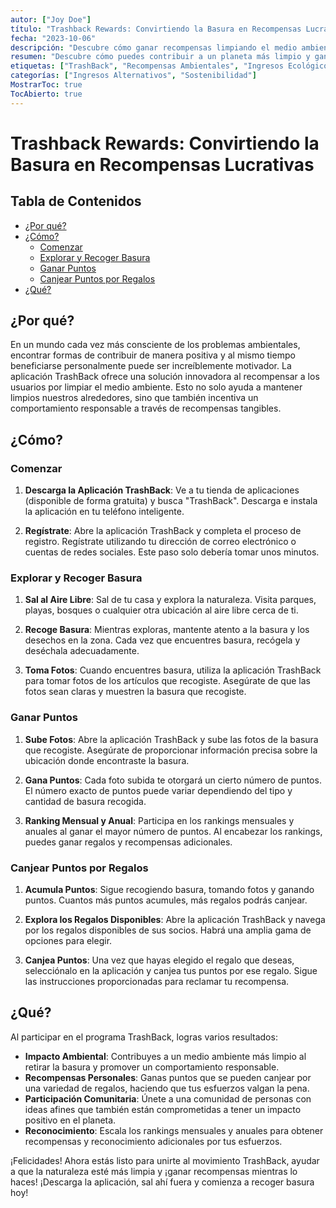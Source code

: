 ```yaml
---
autor: ["Joy Doe"]
título: "Trashback Rewards: Convirtiendo la Basura en Recompensas Lucrativas"
fecha: "2023-10-06"
descripción: "Descubre cómo ganar recompensas limpiando el medio ambiente con la aplicación TrashBack. Esta guía explica cómo comenzar, recoger basura, ganar puntos y canjear recompensas."
resumen: "Descubre cómo puedes contribuir a un planeta más limpio y ganar recompensas con la aplicación TrashBack. Esta guía cubre todo, desde cómo empezar hasta canjear puntos por regalos."
etiquetas: ["TrashBack", "Recompensas Ambientales", "Ingresos Ecológicos", "Vida Sostenible"]
categorías: ["Ingresos Alternativos", "Sostenibilidad"]
MostrarToc: true
TocAbierto: true
---
```


# Trashback Rewards: Convirtiendo la Basura en Recompensas Lucrativas

## Tabla de Contenidos
- [¿Por qué?](#por-qué)
- [¿Cómo?](#cómo)
  - [Comenzar](#comenzar)
  - [Explorar y Recoger Basura](#explorar-y-recoger-basura)
  - [Ganar Puntos](#ganar-puntos)
  - [Canjear Puntos por Regalos](#canjear-puntos-por-regalos)
- [¿Qué?](#qué)

## ¿Por qué?

En un mundo cada vez más consciente de los problemas ambientales, encontrar formas de contribuir de manera positiva y al mismo tiempo beneficiarse personalmente puede ser increíblemente motivador. La aplicación TrashBack ofrece una solución innovadora al recompensar a los usuarios por limpiar el medio ambiente. Esto no solo ayuda a mantener limpios nuestros alrededores, sino que también incentiva un comportamiento responsable a través de recompensas tangibles.

## ¿Cómo?

### Comenzar

1. **Descarga la Aplicación TrashBack**: Ve a tu tienda de aplicaciones (disponible de forma gratuita) y busca "TrashBack". Descarga e instala la aplicación en tu teléfono inteligente.

2. **Regístrate**: Abre la aplicación TrashBack y completa el proceso de registro. Regístrate utilizando tu dirección de correo electrónico o cuentas de redes sociales. Este paso solo debería tomar unos minutos.

### Explorar y Recoger Basura

1. **Sal al Aire Libre**: Sal de tu casa y explora la naturaleza. Visita parques, playas, bosques o cualquier otra ubicación al aire libre cerca de ti.

2. **Recoge Basura**: Mientras exploras, mantente atento a la basura y los desechos en la zona. Cada vez que encuentres basura, recógela y deséchala adecuadamente.

3. **Toma Fotos**: Cuando encuentres basura, utiliza la aplicación TrashBack para tomar fotos de los artículos que recogiste. Asegúrate de que las fotos sean claras y muestren la basura que recogiste.

### Ganar Puntos

1. **Sube Fotos**: Abre la aplicación TrashBack y sube las fotos de la basura que recogiste. Asegúrate de proporcionar información precisa sobre la ubicación donde encontraste la basura.

2. **Gana Puntos**: Cada foto subida te otorgará un cierto número de puntos. El número exacto de puntos puede variar dependiendo del tipo y cantidad de basura recogida.

3. **Ranking Mensual y Anual**: Participa en los rankings mensuales y anuales al ganar el mayor número de puntos. Al encabezar los rankings, puedes ganar regalos y recompensas adicionales.

### Canjear Puntos por Regalos

1. **Acumula Puntos**: Sigue recogiendo basura, tomando fotos y ganando puntos. Cuantos más puntos acumules, más regalos podrás canjear.

2. **Explora los Regalos Disponibles**: Abre la aplicación TrashBack y navega por los regalos disponibles de sus socios. Habrá una amplia gama de opciones para elegir.

3. **Canjea Puntos**: Una vez que hayas elegido el regalo que deseas, selecciónalo en la aplicación y canjea tus puntos por ese regalo. Sigue las instrucciones proporcionadas para reclamar tu recompensa.

## ¿Qué?

Al participar en el programa TrashBack, logras varios resultados:

- **Impacto Ambiental**: Contribuyes a un medio ambiente más limpio al retirar la basura y promover un comportamiento responsable.
- **Recompensas Personales**: Ganas puntos que se pueden canjear por una variedad de regalos, haciendo que tus esfuerzos valgan la pena.
- **Participación Comunitaria**: Únete a una comunidad de personas con ideas afines que también están comprometidas a tener un impacto positivo en el planeta.
- **Reconocimiento**: Escala los rankings mensuales y anuales para obtener recompensas y reconocimiento adicionales por tus esfuerzos.

¡Felicidades! Ahora estás listo para unirte al movimiento TrashBack, ayudar a que la naturaleza esté más limpia y ¡ganar recompensas mientras lo haces! ¡Descarga la aplicación, sal ahí fuera y comienza a recoger basura hoy!